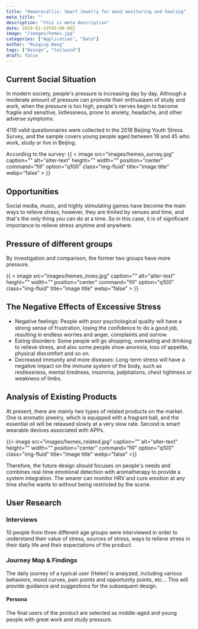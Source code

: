 ```yaml
---
title: "Hemerocallis: Smart Jewelry for mood monitoring and healing"
meta_title: ""
description: "this is meta description"
date: 2024-01-19T05:00:00Z
image: "/images/hemes.jpg"
categories: ["Application", "Data"]
author: "Ruiqing Wang"
tags: ["Design", "tailwind"]
draft: false
---
```


## Current Social Situation

In modern society, people's pressure is increasing day by day. Although a moderate amount of pressure can promote their enthusiasm of study and work, when the pressure is too high, people's nerves begin to become fragile and sensitive, listlessness, prone to anxiety, headache, and other adverse symptoms.

4116 valid questionnaires were collected in the 2018 Beijing Youth Stress Survey, and the sample covers young people aged between 18 and 45 who work, study or live in Beijing.

According to the survey:
{{ < image src="images/hemes_survey.jpg" caption="" alt="alter-text" height="" width="" position="center" command="fill" option="q100" class="img-fluid" title="image title"  webp="false" > }}

## Opportunities
Social media, music, and highly stimulating games have become the main ways to relieve stress, however, they are limited by venues and time, and that's the only thing you can do at a time. So in this case, it is of signiﬁcant importance to relieve stress anytime and anywhere.


## Pressure of different groups
By investigation and comparison, the former two groups have more pressure.

{{ < image src="images/hemes_inves.jpg" caption="" alt="alter-text" height="" width="" position="center" command="fill" option="q100" class="img-fluid" title="image title"  webp="false" > }}

## The Negative Effects of Excessive Stress
* Negative feelings: People with poor psychological quality will have a strong sense of frustration, losing the conﬁdence to do a good job, resulting in endless worries and anger, complaints and sorrow.
* Eating disorders: Some people will go shopping, overeating and drinking to relieve stress, and also some people show anorexia, loss of appetite, physical discomfort and so on.
* Decreased immunity and more diseases: Long-term stress will have a negative impact on the immune system of the body, such as restlessness, mental tiredness, insomnia, palpitations, chest tightness or weakness of limbs. 

## Analysis of Existing Products
At present, there are mainly two types of related products on the market. One is aromatic jewelry, which is equipped with a fragrant ball, and the essential oil will be released slowly at a very slow rate. Second is smart wearable devices associated with APPs.

{{< image src="images/hemes_related.jpg" caption="" alt="alter-text" height="" width="" position="center" command="fill" option="q100" class="img-fluid" title="image title"  webp="false" >}}

Therefore, the future design should focuses on people's needs and combines real-time emotional detection with aromatherapy to provide a system integration. The wearer can monitor HRV and cure emotion at any time she/he wants to without being restricted by the scene.

## User Research
### Interviews
10 people from three different age groups were interviewed in order to understand their value of stress, sources of stress, ways to relieve stress in their daily life and their expectations of the product.

### Journey Map & Findings
The daily journey of a typical user (Helen) is analyzed, including various behaviors, mood curves, pain points and opportunity points, etc... This will provide guidance and suggestions for the subsequent design.

#### Persona
The ﬁnal users of the product are selected as middle-aged and young people with great work and study pressure.